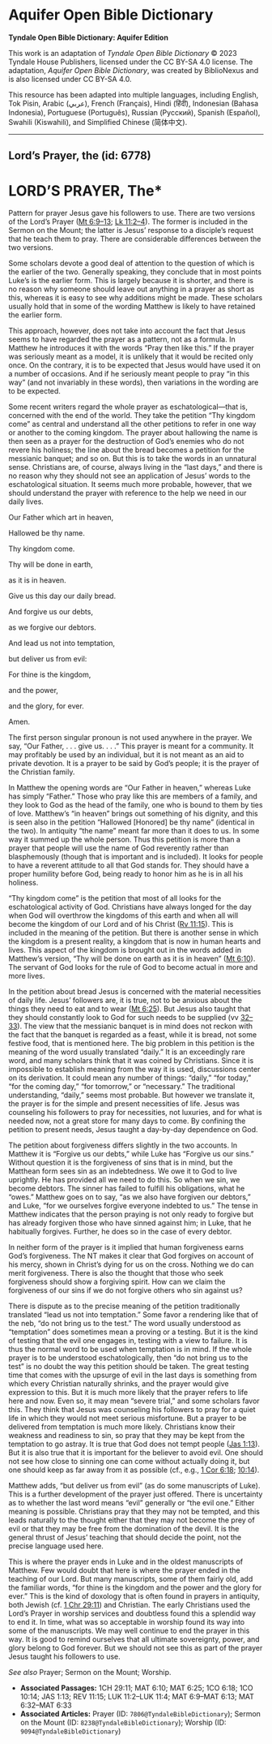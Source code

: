 # Aquifer Open Bible Dictionary

**Tyndale Open Bible Dictionary: Aquifer Edition**

This work is an adaptation of *Tyndale Open Bible Dictionary* © 2023 Tyndale House Publishers, licensed under the CC BY\-SA 4\.0 license. The adaptation, *Aquifer Open Bible Dictionary*, was created by BiblioNexus and is also licensed under CC BY\-SA 4\.0\.

This resource has been adapted into multiple languages, including English, Tok Pisin, Arabic (عربي), French (Français), Hindi (हिंदी), Indonesian (Bahasa Indonesia), Portuguese (Português), Russian (Русский), Spanish (Español), Swahili (Kiswahili), and Simplified Chinese (简体中文).



--------------------------------

## Lord’s Prayer, the (id: 6778)

LORD’S PRAYER, The\*
====================

Pattern for prayer Jesus gave his followers to use. There are two versions of the Lord’s Prayer ([Mt 6:9–13](https://ref.ly/Matt6:9-Matt6:13); [Lk 11:2–4](https://ref.ly/Luke11:2-Luke11:4)). The former is included in the Sermon on the Mount; the latter is Jesus’ response to a disciple’s request that he teach them to pray. There are considerable differences between the two versions.

Some scholars devote a good deal of attention to the question of which is the earlier of the two. Generally speaking, they conclude that in most points Luke’s is the earlier form. This is largely because it is shorter, and there is no reason why someone should leave out anything in a prayer as short as this, whereas it is easy to see why additions might be made. These scholars usually hold that in some of the wording Matthew is likely to have retained the earlier form.

This approach, however, does not take into account the fact that Jesus seems to have regarded the prayer as a pattern, not as a formula. In Matthew he introduces it with the words “Pray then like this.” If the prayer was seriously meant as a model, it is unlikely that it would be recited only once. On the contrary, it is to be expected that Jesus would have used it on a number of occasions. And if he seriously meant people to pray “in this way” (and not invariably in these words), then variations in the wording are to be expected.

Some recent writers regard the whole prayer as eschatological—that is, concerned with the end of the world. They take the petition “Thy kingdom come” as central and understand all the other petitions to refer in one way or another to the coming kingdom. The prayer about hallowing the name is then seen as a prayer for the destruction of God’s enemies who do not revere his holiness; the line about the bread becomes a petition for the messianic banquet; and so on. But this is to take the words in an unnatural sense. Christians are, of course, always living in the “last days,” and there is no reason why they should not see an application of Jesus’ words to the eschatological situation. It seems much more probable, however, that we should understand the prayer with reference to the help we need in our daily lives.

Our Father which art in heaven,

Hallowed be thy name.

Thy kingdom come.

Thy will be done in earth,

as it is in heaven.

Give us this day our daily bread.

And forgive us our debts,

as we forgive our debtors.

And lead us not into temptation,

but deliver us from evil:

For thine is the kingdom,

and the power,

and the glory, for ever.

Amen.

The first person singular pronoun is not used anywhere in the prayer. We say, “Our Father, . . . give us. . . .” This prayer is meant for a community. It may profitably be used by an individual, but it is not meant as an aid to private devotion. It is a prayer to be said by God’s people; it is the prayer of the Christian family.

In Matthew the opening words are “Our Father in heaven,” whereas Luke has simply “Father.” Those who pray like this are members of a family, and they look to God as the head of the family, one who is bound to them by ties of love. Matthew’s “in heaven” brings out something of his dignity, and this is seen also in the petition “Hallowed \[Honored] be thy name” (identical in the two). In antiquity “the name” meant far more than it does to us. In some way it summed up the whole person. Thus this petition is more than a prayer that people will use the name of God reverently rather than blasphemously (though that is important and is included). It looks for people to have a reverent attitude to all that God stands for. They should have a proper humility before God, being ready to honor him as he is in all his holiness.

“Thy kingdom come” is the petition that most of all looks for the eschatological activity of God. Christians have always longed for the day when God will overthrow the kingdoms of this earth and when all will become the kingdom of our Lord and of his Christ ([Rv 11:15](https://ref.ly/Rev11:15)). This is included in the meaning of the petition. But there is another sense in which the kingdom is a present reality, a kingdom that is now in human hearts and lives. This aspect of the kingdom is brought out in the words added in Matthew’s version, “Thy will be done on earth as it is in heaven” ([Mt 6:10](https://ref.ly/Matt6:10)). The servant of God looks for the rule of God to become actual in more and more lives.

In the petition about bread Jesus is concerned with the material necessities of daily life. Jesus’ followers are, it is true, not to be anxious about the things they need to eat and to wear ([Mt 6:25](https://ref.ly/Matt6:25)). But Jesus also taught that they should constantly look to God for such needs to be supplied (vv [32–33](https://ref.ly/Matt6:32-Matt6:33)). The view that the messianic banquet is in mind does not reckon with the fact that the banquet is regarded as a feast, while it is bread, not some festive food, that is mentioned here. The big problem in this petition is the meaning of the word usually translated “daily.” It is an exceedingly rare word, and many scholars think that it was coined by Christians. Since it is impossible to establish meaning from the way it is used, discussions center on its derivation. It could mean any number of things: “daily,” “for today,” “for the coming day,” “for tomorrow,” or “necessary.” The traditional understanding, “daily,” seems most probable. But however we translate it, the prayer is for the simple and present necessities of life. Jesus was counseling his followers to pray for necessities, not luxuries, and for what is needed now, not a great store for many days to come. By confining the petition to present needs, Jesus taught a day\-by\-day dependence on God.

The petition about forgiveness differs slightly in the two accounts. In Matthew it is “Forgive us our debts,” while Luke has “Forgive us our sins.” Without question it is the forgiveness of sins that is in mind, but the Matthean form sees sin as an indebtedness. We owe it to God to live uprightly. He has provided all we need to do this. So when we sin, we become debtors. The sinner has failed to fulfill his obligations, what he “owes.” Matthew goes on to say, “as we also have forgiven our debtors,” and Luke, “for we ourselves forgive everyone indebted to us.” The tense in Matthew indicates that the person praying is not only ready to forgive but has already forgiven those who have sinned against him; in Luke, that he habitually forgives. Further, he does so in the case of every debtor.

In neither form of the prayer is it implied that human forgiveness earns God’s forgiveness. The NT makes it clear that God forgives on account of his mercy, shown in Christ’s dying for us on the cross. Nothing we do can merit forgiveness. There is also the thought that those who seek forgiveness should show a forgiving spirit. How can we claim the forgiveness of our sins if we do not forgive others who sin against us?

There is dispute as to the precise meaning of the petition traditionally translated “lead us not into temptation.” Some favor a rendering like that of the neb, “do not bring us to the test.” The word usually understood as “temptation” does sometimes mean a proving or a testing. But it is the kind of testing that the evil one engages in, testing with a view to failure. It is thus the normal word to be used when temptation is in mind. If the whole prayer is to be understood eschatologically, then “do not bring us to the test” is no doubt the way this petition should be taken. The great testing time that comes with the upsurge of evil in the last days is something from which every Christian naturally shrinks, and the prayer would give expression to this. But it is much more likely that the prayer refers to life here and now. Even so, it may mean “severe trial,” and some scholars favor this. They think that Jesus was counseling his followers to pray for a quiet life in which they would not meet serious misfortune. But a prayer to be delivered from temptation is much more likely. Christians know their weakness and readiness to sin, so pray that they may be kept from the temptation to go astray. It is true that God does not tempt people ([Jas 1:13](https://ref.ly/Jas1:13)). But it is also true that it is important for the believer to avoid evil. One should not see how close to sinning one can come without actually doing it, but one should keep as far away from it as possible (cf., e.g., [1 Cor 6:18](https://ref.ly/1Cor6:18); [10:14](https://ref.ly/1Cor10:14)).

Matthew adds, “but deliver us from evil” (as do some manuscripts of Luke). This is a further development of the prayer just offered. There is uncertainty as to whether the last word means “evil” generally or “the evil one.” Either meaning is possible. Christians pray that they may not be tempted, and this leads naturally to the thought either that they may not become the prey of evil or that they may be free from the domination of the devil. It is the general thrust of Jesus’ teaching that should decide the point, not the precise language used here.

This is where the prayer ends in Luke and in the oldest manuscripts of Matthew. Few would doubt that here is where the prayer ended in the teaching of our Lord. But many manuscripts, some of them fairly old, add the familiar words, “for thine is the kingdom and the power and the glory for ever.” This is the kind of doxology that is often found in prayers in antiquity, both Jewish (cf. [1 Chr 29:11](https://ref.ly/1Chr29:11)) and Christian. The early Christians used the Lord’s Prayer in worship services and doubtless found this a splendid way to end it. In time, what was so acceptable in worship found its way into some of the manuscripts. We may well continue to end the prayer in this way. It is good to remind ourselves that all ultimate sovereignty, power, and glory belong to God forever. But we should not see this as part of the prayer Jesus taught his followers to use.

*See also* Prayer; Sermon on the Mount; Worship.

* **Associated Passages:** 1CH 29:11; MAT 6:10; MAT 6:25; 1CO 6:18; 1CO 10:14; JAS 1:13; REV 11:15; LUK 11:2–LUK 11:4; MAT 6:9–MAT 6:13; MAT 6:32–MAT 6:33
* **Associated Articles:** Prayer (ID: `7806@TyndaleBibleDictionary`); Sermon on the Mount (ID: `8238@TyndaleBibleDictionary`); Worship (ID: `9094@TyndaleBibleDictionary`)

